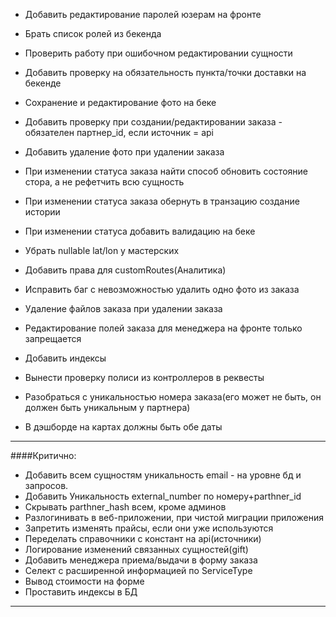 * Добавить редактирование паролей юзерам на фронте
* Брать список ролей из бекенда
* Проверить работу при ошибочном редактировании сущности
* Добавить проверку на обязательность пункта/точки доставки на бекенде
* Сохранение и редактирование фото на беке
* Добавить проверку при создании/редактировании заказа - обязателен партнер_id, если источник = api
* Добавить удаление фото при удалении заказа
* При изменении статуса заказа найти способ обновить состояние стора, а не рефетчить всю сущность
* При изменении статуса заказа обернуть в транзацию создание истории
* При изменении статуса добавить валидацию на беке
* Убрать nullable lat/lon у мастерских
* Добавить права для customRoutes(Аналитика)

* Исправить баг с невозможностью удалить одно фото из заказа
* Удаление файлов заказа при удалении заказа

* Редактирование полей заказа для менеджера на фронте только запрещается
* Добавить индексы
* Вынести проверку полиси из контроллеров в реквесты
* Разобраться с уникальностью номера заказа(его может не быть, он должен быть уникальным у партнера)
* В дэшборде на картах должны быть обе даты

---
####Критично:
* Добавить всем сущностям уникальность email - на уровне бд и запросов.
* Добавить Уникальность external_number по номеру+parthner_id
* Скрывать parthner_hash всем, кроме админов
* Разлогинивать в веб-приложении, при чистой миграции приложения
* Запретить изменять прайсы, если они уже используются
* Переделать справочники с констант на api(источники)
* Логирование изменений связанных сущностей(gift)
* Добавить менеджера приема/выдачи в форму заказа
* Селект с расширенной информацией по ServiceType
* Вывод стоимости на форме
* Проставить индексы в БД

---

